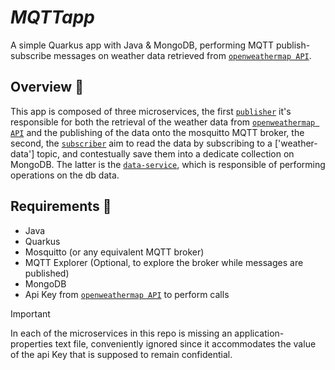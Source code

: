 # *MQTTapp*

A simple Quarkus app with Java & MongoDB, performing MQTT publish-subscribe messages on weather data retrieved from [`openweathermap API`](https://openweathermap.org/).

## Overview :mag_right:
This app is composed of three microservices, the first [`publisher`](/MQTTapp/publisher) it's responsible for both the retrieval of the weather data from [`openweathermap API`](https://openweathermap.org/) and the publishing of the data onto the mosquitto MQTT broker,
the second, the [`subscriber`](/MQTTapp/subscriber) aim to read the data by subscribing to a ['weather-data'] topic, and contestually save them into a dedicate collection on MongoDB. 
The latter is the [`data-service`](/MQTTapp/data-service), which is responsible of performing operations on the db data.

## Requirements :pushpin:
- Java
- Quarkus
- Mosquitto (or any equivalent MQTT broker)
- MQTT Explorer (Optional, to explore the broker while messages are published)
- MongoDB
- Api Key from  [`openweathermap API`](https://openweathermap.org/) to perform calls

> [!IMPORTANT]
> In each of the microservices in this repo is missing an application-properties text file, conveniently ignored since it accommodates the value of the api Key that is supposed to remain confidential.
